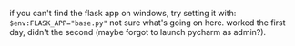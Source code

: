 if you can't find the flask app on windows, try setting it with:
` $env:FLASK_APP="base.py"`
not sure what's going on here. worked the first day, didn't the second (maybe forgot to launch pycharm as admin?).
